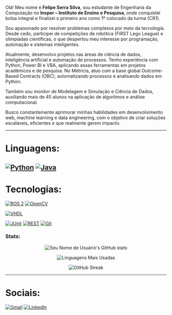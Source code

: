 Olá! Meu nome é **Felipe Serra Silva**, sou estudante de Engenharia da Computação no **Insper – Instituto de Ensino e Pesquisa**, onde conquistei bolsa integral e finalizei o primeiro ano como 1º colocado da turma (CR1).

Sou apaixonado por resolver problemas complexos por meio da tecnologia. Desde cedo, participei de competições de robótica (FIRST Lego League) e olimpíadas científicas, o que despertou meu interesse por programação, automação e sistemas inteligentes.

Atualmente, desenvolvo projetos nas áreas de ciência de dados, inteligência artificial e automação de processos. Tenho experiência com Python, Power BI e VBA, aplicando essas ferramentas em projetos acadêmicos e de pesquisa. No Metricis, atuo com a base global Outcome-Based Contracts (OBC), automatizando processos e analisando dados em Python.

Também sou monitor de Modelagem e Simulação e Ciência de Dados, auxiliando mais de 45 alunos na aplicação de algoritmos e análise computacional.

Busco constantemente aprimorar minhas habilidades em desenvolvimento web, machine learning e data engineering, com o objetivo de criar soluções escaláveis, eficientes e que realmente gerem impacto.

---

# Linguagens:

[![Python](https://img.shields.io/badge/Python-3670A0?style=for-the-badge&logo=python&logoColor=ffdd54)](URL_OPCIONAL) 
[![Java](https://img.shields.io/badge/Java-007396?style=for-the-badge&logo=java&logoColor=white)](URL_OPCIONAL)
---

# Tecnologias:

[![ROS 2](https://img.shields.io/badge/ROS_2-22314E?style=for-the-badge&logo=ros&logoColor=white)](URL_OPCIONAL)
[![OpenCV](https://img.shields.io/badge/OpenCV-5C3EE8?style=for-the-badge&logo=opencv&logoColor=white)](URL_OPCIONAL)

[![VHDL](https://img.shields.io/badge/VHDL-6386C5?style=for-the-badge&logo=microchip&logoColor=white)](URL_OPCIONAL)

[![JUnit](https://img.shields.io/badge/JUnit-25A190?style=for-the-badge&logo=junit5&logoColor=white)](URL_OPCIONAL)
[![REST](https://img.shields.io/badge/REST-02303A?style=for-the-badge&logo=go&logoColor=white)](URL_OPCIONAL)
[![Git](https://img.shields.io/badge/Git-F05032?style=for-the-badge&logo=git&logoColor=white)](URL_OPCIONAL)

### Stats:

<p align="center">
  <img src="https://github-readme-stats.vercel.app/api?username=Felipe-Serra-Silva&show_icons=true&theme=dark" alt="Seu Nome de Usuário's GitHub stats" />
</p>

<p align="center">
  <img src="https://github-readme-stats.vercel.app/api/top-langs/?username=Felipe-Serra-Silva&layout=compact&theme=dark" alt="Linguagens Mais Usadas" />
</p>

<p align="center">
  <img src="https://github-readme-streak-stats.herokuapp.com/?user=Felipe-Serra-Silva&theme=dark" alt="GitHub Streak" />
</p>

---

# Sociais:

<p align="left">
  <a href="mailto:felipess16@al.insper.edu.br"><img src="https://img.shields.io/badge/Gmail-D14836?style=for-the-badge&logo=gmail&logoColor=white" alt="Gmail" /></a>
  <a href="https://www.linkedin.com/in/felipe-serra-silva-a08843322"><img src="https://img.shields.io/badge/LinkedIn-0077B5?style=for-the-badge&logo=linkedin&logoColor=white" alt="LinkedIn" /></a>
</p>
